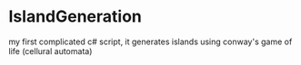 # IslandGeneration
my first complicated c# script, it generates islands using conway's game of life (cellural automata)
